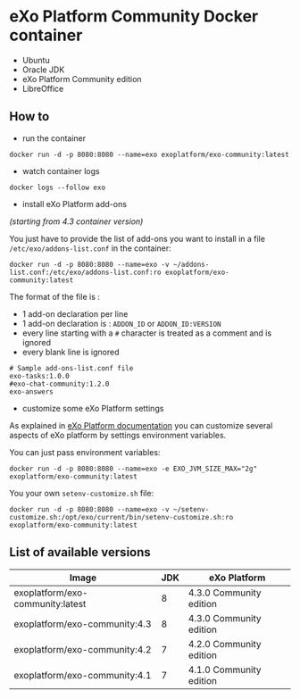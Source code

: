 # eXo Platform Community Docker container

* Ubuntu
* Oracle JDK
* eXo Platform Community edition
* LibreOffice

## How to

* run the container

```
docker run -d -p 8080:8080 --name=exo exoplatform/exo-community:latest
```

* watch container logs

```
docker logs --follow exo
```

* install eXo Platform add-ons

_(starting from 4.3 container version)_

You just have to provide the list of add-ons you want to install in a file `/etc/exo/addons-list.conf` in the container:

```
docker run -d -p 8080:8080 --name=exo -v ~/addons-list.conf:/etc/exo/addons-list.conf:ro exoplatform/exo-community:latest
```

The format of the file is :
* 1 add-on declaration per line
* 1 add-on declaration is : `ADDON_ID` or `ADDON_ID:VERSION`
* every line starting with a `#` character is treated as a comment and is ignored
* every blank line is ignored

```
# Sample add-ons-list.conf file
exo-tasks:1.0.0
#exo-chat-community:1.2.0
exo-answers
```

* customize some eXo Platform settings

As explained in [eXo Platform documentation](https://www.exoplatform.com/docs/PLF43/PLFAdminGuide.InstallationAndStartup.CustomizingEnvironmentVariables.html) you can customize several aspects of eXo platform by settings environment variables.

You can just pass environment variables:

```
docker run -d -p 8080:8080 --name=exo -e EXO_JVM_SIZE_MAX="2g" exoplatform/exo-community:latest
```

You your own `setenv-customize.sh` file:

```
docker run -d -p 8080:8080 --name=exo -v ~/setenv-customize.sh:/opt/exo/current/bin/setenv-customize.sh:ro exoplatform/exo-community:latest
```


## List of available versions

|    Image                        |  JDK  |   eXo Platform
|---------------------------------|-------|--------------------------
|exoplatform/exo-community:latest |   8   | 4.3.0 Community edition
|exoplatform/exo-community:4.3    |   8   | 4.3.0 Community edition
|exoplatform/exo-community:4.2    |   7   | 4.2.0 Community edition
|exoplatform/exo-community:4.1    |   7   | 4.1.0 Community edition
